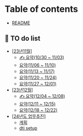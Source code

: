 # Table of contents

* [README](README.md)

## 🏁 TO do list

* [\[23년11월\]](to-do-list/23-11/README.md)
  * [✍ 요약(10/30 \~ 11/03)](to-do-list/23-11/10-30-11-03.md)
  * [요약(11/06 \~ 11/10)](to-do-list/23-11/11-06-11-10.md)
  * [요약(11/13 \~ 11/17)](to-do-list/23-11/11-13-11-17.md)
  * [요약(11/20 \~ 11/24)](to-do-list/23-11/11-20-11-24.md)
  * [요약(11/27 \~ 12/01)](to-do-list/23-11/11-27-12-01.md)
* [\[23년12월\]](to-do-list/23-12/README.md)
  * [✍ 요약(12/04 \~ 12/08)](to-do-list/23-12/12-04-12-08.md)
  * [요약(12/11 \~ 12/15)](to-do-list/23-12/12-11-12-15.md)
  * [요약(12/18 \~ 12/22)](to-do-list/23-12/12-18-12-22.md)
* [\[24년도 업무추진\]](to-do-list/24/README.md)
  * [계획](to-do-list/24년도plan/24-plan01.md)
  * [dti setup](to-do-list/24년도plan/dti_setup.md)
